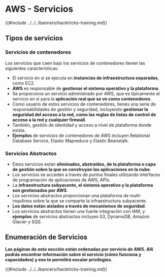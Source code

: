 # AWS - Servicios

{{#include ../../../banners/hacktricks-training.md}}

## Tipos de servicios

### Servicios de contenedores

Los servicios que caen bajo los servicios de contenedores tienen las siguientes características:

- El servicio en sí se ejecuta en **instancias de infraestructura separadas**, como EC2.
- **AWS** es responsable de **gestionar el sistema operativo y la plataforma**.
- Se proporciona un servicio administrado por AWS, que es típicamente el servicio en sí para la **aplicación real que se ve como contenedores**.
- Como usuario de estos servicios de contenedores, tienes una serie de responsabilidades de gestión y seguridad, incluyendo **gestionar la seguridad del acceso a la red, como las reglas de listas de control de acceso a la red y cualquier firewall**.
- También, gestión de identidad y acceso a nivel de plataforma donde exista.
- **Ejemplos** de servicios de contenedores de AWS incluyen Relational Database Service, Elastic Mapreduce y Elastic Beanstalk.

### Servicios Abstractos

- Estos servicios están **eliminados, abstraídos, de la plataforma o capa de gestión sobre la que se construyen las aplicaciones en la nube**.
- Los servicios se acceden a través de puntos finales utilizando interfaces de programación de aplicaciones de AWS, APIs.
- La **infraestructura subyacente, el sistema operativo y la plataforma son gestionados por AWS**.
- Los servicios abstractos proporcionan una plataforma de multi-inquilinos sobre la que se comparte la infraestructura subyacente.
- **Los datos están aislados a través de mecanismos de seguridad**.
- Los servicios abstractos tienen una fuerte integración con IAM, y **ejemplos** de servicios abstractos incluyen S3, DynamoDB, Amazon Glacier y SQS.

## Enumeración de Servicios

**Las páginas de esta sección están ordenadas por servicio de AWS. Allí podrás encontrar información sobre el servicio (cómo funciona y capacidades) y eso te permitirá escalar privilegios.**

{{#include ../../../banners/hacktricks-training.md}}
